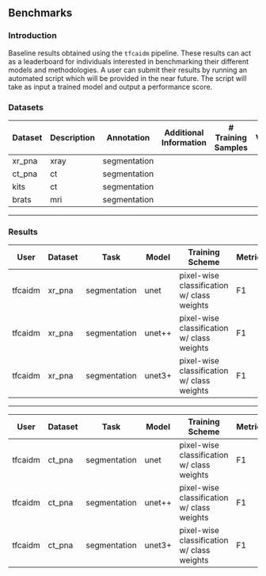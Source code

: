 ## Benchmarks

### Introduction

Baseline results obtained using the `tfcaidm` pipeline. These results can act as a leaderboard for individuals interested in benchmarking their different models and methodologies. A user can submit their results by running an automated script which will be provided in the near future. The script will take as input a trained model and output a performance score.

### Datasets

| Dataset | Description | Annotation   | Additional Information | # Training Samples | # Validation Samples |
| ------- | ----------- | ------------ | ---------------------- | ------------------ | -------------------- |
| xr_pna  | xray        | segmentation |                        |                    |                      |
| ct_pna  | ct          | segmentation |                        |                    |                      |
| kits    | ct          | segmentation |                        |                    |                      |
| brats   | mri         | segmentation |                        |                    |                      |

---

### Results

| User    | Dataset | Task         | Model  | Training Scheme                            | Metrics | Score ↑ |
| ------- | ------- | ------------ | ------ | ------------------------------------------ | ------- | ------- |
| tfcaidm | xr_pna  | segmentation | unet   | pixel-wise classification w/ class weights | F1      |         |
| tfcaidm | xr_pna  | segmentation | unet++ | pixel-wise classification w/ class weights | F1      |         |
| tfcaidm | xr_pna  | segmentation | unet3+ | pixel-wise classification w/ class weights | F1      |         |

---

| User    | Dataset | Task         | Model  | Training Scheme                            | Metrics | Score ↑ |
| ------- | ------- | ------------ | ------ | ------------------------------------------ | ------- | ------- |
| tfcaidm | ct_pna  | segmentation | unet   | pixel-wise classification w/ class weights | F1      |         |
| tfcaidm | ct_pna  | segmentation | unet++ | pixel-wise classification w/ class weights | F1      |         |
| tfcaidm | ct_pna  | segmentation | unet3+ | pixel-wise classification w/ class weights | F1      |         |
